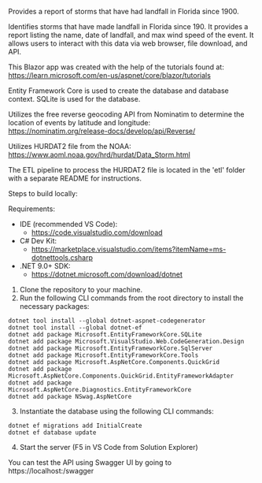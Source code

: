 Provides a report of storms that have had landfall in Florida since 1900.

Identifies storms that have made landfall in Florida since 190.
It provides a report listing the name, date of landfall, and max wind speed of the event.
It allows users to interact with this data via web browser, file download, and API.

This Blazor app was created with the help of the tutorials found at:  
https://learn.microsoft.com/en-us/aspnet/core/blazor/tutorials

Entity Framework Core is used to create the database and database context.
SQLite is used for the database.

Utilizes the free reverse geocoding API from Nominatim to determine the location of events by latitude and longitude:  
https://nominatim.org/release-docs/develop/api/Reverse/

Utilizes HURDAT2 file from the NOAA:  
https://www.aoml.noaa.gov/hrd/hurdat/Data_Storm.html

The ETL pipeline to process the HURDAT2 file is located in the 'etl' folder with a separate README for instructions.

Steps to build locally:

Requirements:
- IDE (recommended VS Code):
    - https://code.visualstudio.com/download
- C# Dev Kit:
    - https://marketplace.visualstudio.com/items?itemName=ms-dotnettools.csharp
- .NET 9.0+ SDK:
    - https://dotnet.microsoft.com/download/dotnet

1. Clone the repository to your machine.
2. Run the following CLI commands from the root directory to install the necessary packages:
```
dotnet tool install --global dotnet-aspnet-codegenerator
dotnet tool install --global dotnet-ef
dotnet add package Microsoft.EntityFrameworkCore.SQLite
dotnet add package Microsoft.VisualStudio.Web.CodeGeneration.Design
dotnet add package Microsoft.EntityFrameworkCore.SqlServer
dotnet add package Microsoft.EntityFrameworkCore.Tools
dotnet add package Microsoft.AspNetCore.Components.QuickGrid
dotnet add package Microsoft.AspNetCore.Components.QuickGrid.EntityFrameworkAdapter
dotnet add package Microsoft.AspNetCore.Diagnostics.EntityFrameworkCore
dotnet add package NSwag.AspNetCore
```
3. Instantiate the database using the following CLI commands:
```
dotnet ef migrations add InitialCreate
dotnet ef database update
```
4. Start the server (F5 in VS Code from Solution Explorer)

You can test the API using Swagger UI by going to https://localhost:<port>/swagger